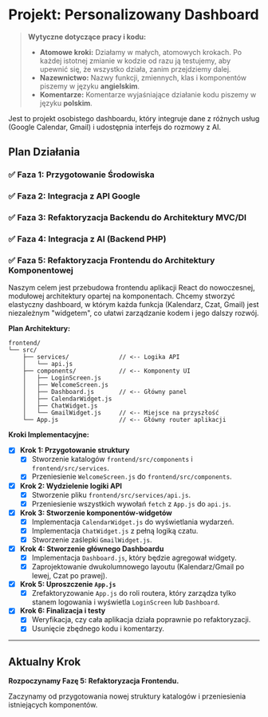# Projekt: Personalizowany Dashboard

> **Wytyczne dotyczące pracy i kodu:**
> *   **Atomowe kroki:** Działamy w małych, atomowych krokach. Po każdej istotnej zmianie w kodzie od razu ją testujemy, aby upewnić się, że wszystko działa, zanim przejdziemy dalej.
> *   **Nazewnictwo:** Nazwy funkcji, zmiennych, klas i komponentów piszemy w języku **angielskim**.
> *   **Komentarze:** Komentarze wyjaśniające działanie kodu piszemy w języku **polskim**.

Jest to projekt osobistego dashboardu, który integruje dane z różnych usług (Google Calendar, Gmail) i udostępnia interfejs do rozmowy z AI.

## Plan Działania

### ✅ Faza 1: Przygotowanie Środowiska
### ✅ Faza 2: Integracja z API Google
### ✅ Faza 3: Refaktoryzacja Backendu do Architektury MVC/DI
### ✅ Faza 4: Integracja z AI (Backend PHP)

### ✅ Faza 5: Refaktoryzacja Frontendu do Architektury Komponentowej

Naszym celem jest przebudowa frontendu aplikacji React do nowoczesnej, modułowej architektury opartej na komponentach. Chcemy stworzyć elastyczny dashboard, w którym każda funkcja (Kalendarz, Czat, Gmail) jest niezależnym "widgetem", co ułatwi zarządzanie kodem i jego dalszy rozwój.

**Plan Architektury:**
```
frontend/
└── src/
    ├── services/              // <-- Logika API
    │   └── api.js
    ├── components/            // <-- Komponenty UI
    │   ├── LoginScreen.js
    │   ├── WelcomeScreen.js
    │   ├── Dashboard.js       // <-- Główny panel
    │   ├── CalendarWidget.js
    │   ├── ChatWidget.js
    │   └── GmailWidget.js     // <-- Miejsce na przyszłość
    └── App.js                 // <-- Główny router aplikacji
```

**Kroki Implementacyjne:**

*   [x] **Krok 1: Przygotowanie struktury**
    *   [x] Stworzenie katalogów `frontend/src/components` i `frontend/src/services`.
    *   [x] Przeniesienie `WelcomeScreen.js` do `frontend/src/components`.
*   [x] **Krok 2: Wydzielenie logiki API**
    *   [x] Stworzenie pliku `frontend/src/services/api.js`.
    *   [x] Przeniesienie wszystkich wywołań `fetch` z `App.js` do `api.js`.
*   [x] **Krok 3: Stworzenie komponentów-widgetów**
    *   [x] Implementacja `CalendarWidget.js` do wyświetlania wydarzeń.
    *   [x] Implementacja `ChatWidget.js` z pełną logiką czatu.
    *   [x] Stworzenie zaślepki `GmailWidget.js`.
*   [x] **Krok 4: Stworzenie głównego Dashboardu**
    *   [x] Implementacja `Dashboard.js`, który będzie agregował widgety.
    *   [x] Zaprojektowanie dwukolumnowego layoutu (Kalendarz/Gmail po lewej, Czat po prawej).
*   [x] **Krok 5: Uproszczenie `App.js`**
    *   [x] Zrefaktoryzowanie `App.js` do roli routera, który zarządza tylko stanem logowania i wyświetla `LoginScreen` lub `Dashboard`.
*   [x] **Krok 6: Finalizacja i testy**
    *   [x] Weryfikacja, czy cała aplikacja działa poprawnie po refaktoryzacji.
    *   [x] Usunięcie zbędnego kodu i komentarzy.

---

## Aktualny Krok

**Rozpoczynamy Fazę 5: Refaktoryzacja Frontendu.**

Zaczynamy od przygotowania nowej struktury katalogów i przeniesienia istniejących komponentów.
